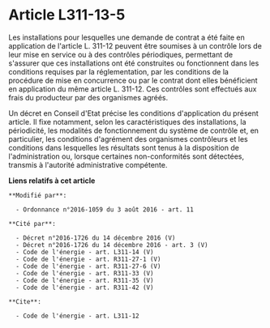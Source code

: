 # Article L311-13-5

Les installations pour lesquelles une demande de contrat a été faite en application de l'article L. 311-12 peuvent être
soumises à un contrôle lors de leur mise en service ou à des contrôles périodiques, permettant de s'assurer que ces
installations ont été construites ou fonctionnent dans les conditions requises par la réglementation, par les conditions de
la procédure de mise en concurrence ou par le contrat dont elles bénéficient en application du même article L. 311-12. Ces
contrôles sont effectués aux frais du producteur par des organismes agréés. 

Un décret en Conseil d'Etat précise les conditions d'application du présent article. Il fixe notamment, selon les
caractéristiques des installations, la périodicité, les modalités de fonctionnement du système de contrôle et, en
particulier, les conditions d'agrément des organismes contrôleurs et les conditions dans lesquelles les résultats sont tenus
à la disposition de l'administration ou, lorsque certaines non-conformités sont détectées, transmis à l'autorité
administrative compétente.

**Liens relatifs à cet article**

	**Modifié par**:

	  - Ordonnance n°2016-1059 du 3 août 2016 - art. 11

	**Cité par**:

	  - Décret n°2016-1726 du 14 décembre 2016 (V)
	  - Décret n°2016-1726 du 14 décembre 2016 - art. 3 (V)
	  - Code de l'énergie - art. L311-14 (V)
	  - Code de l'énergie - art. R311-27-1 (V)
	  - Code de l'énergie - art. R311-27-6 (V)
	  - Code de l'énergie - art. R311-33 (V)
	  - Code de l'énergie - art. R311-35 (V)
	  - Code de l'énergie - art. R311-42 (V)

	**Cite**:

	  - Code de l'énergie - art. L311-12
